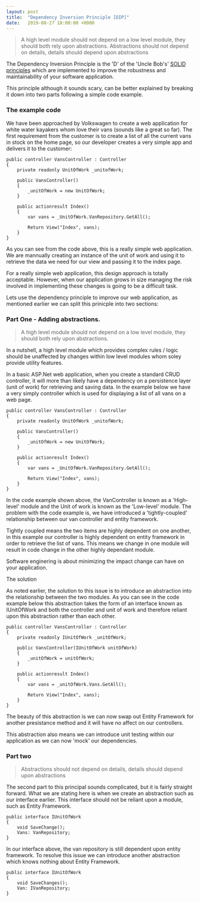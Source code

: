 ```yaml
---
layout: post
title:  "Dependency Inversion Principle [DIP]"
date:   2019-08-27 18:00:00 +0000
---
```


> A high level module should not depend on a low level module, they should both rely upon abstractions.
> Abstractions should not depend on details, details should depend upon abstractions

The Dependency Inversion Principle is the 'D' of the 'Uncle Bob's' [SOLID principles](http://blog.cleancoder.com/) which are implemented to improve the robustness and maintainability of your software application.

This principle although it sounds scary, can be better explained by breaking it down into two parts following a simple code example.

### The example code

We have been approached by Volkswagen to create a web application for white water kayakers whom love their vans (sounds like a great so far).
The first requirement from the customer is to create a list of all the current vans in stock on the home page, so our developer creates a very simple app and delivers it to the customer:

    public controller VansController : Controller
    {
        private readonly UnitOfWork _unitofWork;

        public VansController()
        {
            _unitOfWork = new UnitOfWork;
        }

        public actionresult Index()
        {
            var vans = _UnitOfWork.VanRepository.GetAll();

            Return View("Index", vans);
        }
    }

As you can see from the code above, this is a really simple web application. We are mannually creating an instance of the unit of work and using it to retrieve the data we need for our view and passing it to the index page. 

For a really simple web application, this design approach is totally acceptable. However, when our application grows in size managing the risk involved in implementing these changes is going to be a difficult task.

Lets use the dependency principle to improve our web application, as mentioned earlier we can split this prinicple into two sections:

### Part One - Adding abstractions.

> A high level module should not depend on a low level module, they should both rely upon abstractions.

In a nutshell, a high level module which provides complex rules / logic should be unaffected by changes within low level modules whom soley provide utility features.

In a basic ASP.Net web application, when you create a standard CRUD controller, it will more than likely have a dependency on a persistence layer (unit of work) for retrieving and saving data. In the example below we have a very simply controller which is used for displaying a list of all vans on a web page.

    public controller VansController : Controller
    {
        private readonly UnitOfWork _unitofWork;

        public VansController()
        {
            _unitOfWork = new UnitOfWork;
        }

        public actionresult Index()
        {
            var vans = _UnitOfWork.VanRepository.GetAll();

            Return View("Index", vans);
        }
    }

In the code example shown above, the VanController is known as a 'High-level' module and the Unit of work is known as the 'Low-level' module. The problem with the code example is, we have introduced a 'tightly-coupled' relationship between our van controller and entity framework. 

Tightly coupled means the two items are highly dependent on one another, in this example our controller is highly dependent on entity framework in order to retrieve the list of vans.  This means we change in one module will result in code change in the other highly dependant module.

Software enginering is about minimizing the impact change can have on your application.

The solution

As noted earlier, the solution to this issue is to introduce an abstraction into the relationship between the two modules. As you can see in the code example below this abstraction takes the form of an interface known as IUnitOfWork and both the controller and unit of work and therefore reliant upon this abstraction rather than each other. 

    public controller VansController : Controller
    {
        private readonly IUnitOfWork _unitOfWork;

        public VansController(IUnitOfWork unitOfWork)
        {
            _unitOfWork = unitOfWork;
        }

        public actionresult Index()
        {
            var vans = _unitOfWork.Vans.GetAll();

            Return View("Index", vans);
        }
    }

The beauty of this abstraction is we can now swap out Entity Framework for another presistance method and it will have no affect on our controllers. 

This abstraction also means we can introduce unit testing within our application as we can now 'mock' our dependencies.

### Part two

> Abstractions should not depend on details, details should depend upon abstractions

The second part to this principal sounds complicated, but it is fairly straight forward. What we are stating here is when we create an abstraction such as our interface earlier. This interface should not be reliant upon a module, such as Entity Framework.

    public interface IUnitOfWork
    {
        void SaveChange();
        Vans: VanRepository;
    }

In our interface above, the van repository is still dependent upon entity framework. To resolve this issue we can introduce another abstraction which knows nothing about Entity Framework.

    public interface IUnitOfWork
    {
        void SaveChanges();
        Van: IVanRepository;   
    }
